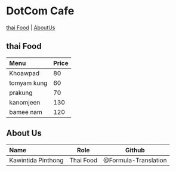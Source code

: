 # DotCom Cafe


[thai Food](#thai-Food) | [AboutUs](#About-us)

## thai Food

| Menu                     | Price    |
|:-------------------------|----------|
| Khoawpad                 | 80       |
| tomyam kung              | 60       |
| prakung                  | 70       |
| kanomjeen                | 130      |
| bamee nam                | 120      |


## About Us

| Name      | Role      | Github          |
|:----------|-----------|-----------------|
| Kawintida Pinthong | Thai Food | @Formula-Translation |